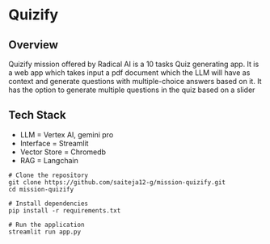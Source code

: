 # Quizify

## Overview

Quizify mission offered by Radical AI is a 10 tasks Quiz generating app. It is a web app which takes input a pdf document which the LLM will have as context and generate questions with multiple-choice answers based on it.
It has the option to generate multiple questions in the quiz based on a slider
## Tech Stack
- LLM = Vertex AI, gemini pro
- Interface = Streamlit
- Vector Store = Chromedb
- RAG = Langchain


```
# Clone the repository
git clone https://github.com/saiteja12-g/mission-quizify.git
cd mission-quizify

# Install dependencies
pip install -r requirements.txt

# Run the application
streamlit run app.py
```

